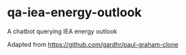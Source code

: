 # qa-iea-energy-outlook
A chatbot querying IEA energy outlook

Adapted from https://github.com/gardhr/paul-graham-clone

